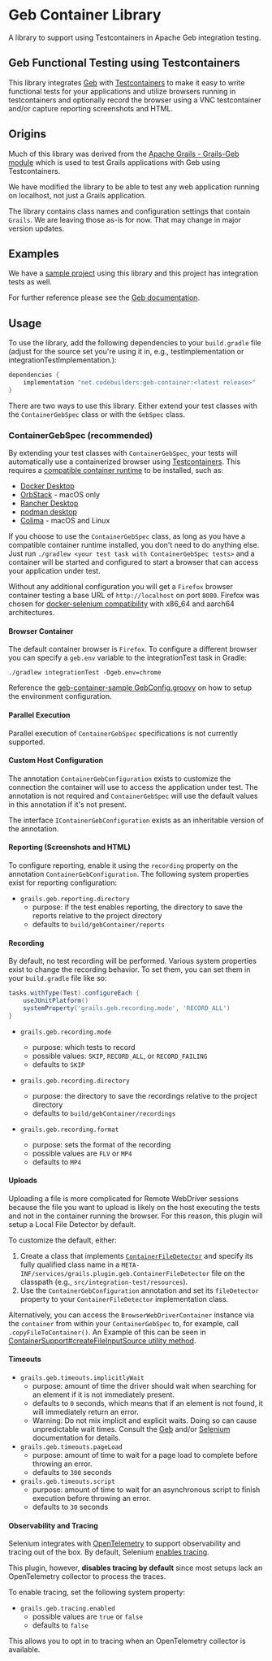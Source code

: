 <!--
SPDX-License-Identifier: Apache-2.0

Licensed under the Apache License, Version 2.0 (the "License");
you may not use this file except in compliance with the License.
You may obtain a copy of the License at

    https://www.apache.org/licenses/LICENSE-2.0

Unless required by applicable law or agreed to in writing, software
distributed under the License is distributed on an "AS IS" BASIS,
WITHOUT WARRANTIES OR CONDITIONS OF ANY KIND, either express or implied.
See the License for the specific language governing permissions and
limitations under the License.
-->

# Geb Container Library

A library to support using Testcontainers in Apache Geb integration testing.

## Geb Functional Testing using Testcontainers

This library integrates [Geb](https://groovy.apache.org/geb/) with [Testcontainers](https://testcontainers.com/) to make it easy to write functional tests for your applications and utilize browsers running in testcontainers and optionally record the browser using a VNC testcontainer and/or capture reporting screenshots and HTML.

## Origins

Much of this library was derived from the [Apache Grails - Grails-Geb module](https://github.com/apache/grails-core/tree/HEAD/grails-geb) which is used to test Grails applications with Geb using Testcontainers.

We have modified the library to be able to test any web application running on localhost, not just a Grails application.

The library contains class names and configuration settings that contain `Grails`.  We are leaving those as-is for now.  That may change in major version updates.

## Examples

We have a [sample project](https://github.com/cbmarcum/geb-container-sample) using this library and this project has integration tests as well.

For further reference please see the [Geb documentation](https://groovy.apache.org/geb/).

## Usage

To use the library, add the following dependencies to your `build.gradle` file (adjust for the source set you're using it in, e.g., testImplementation or integrationTestImplementation.):
```groovy
dependencies {
    implementation "net.codebuilders:geb-container:<latest release>"
}
```

There are two ways to use this library. Either extend your test classes with the `ContainerGebSpec` class or with the `GebSpec` class.

### ContainerGebSpec (recommended)

By extending your test classes with `ContainerGebSpec`, your tests will automatically use a containerized browser using [Testcontainers](https://java.testcontainers.org/).
This requires a [compatible container runtime](https://java.testcontainers.org/supported_docker_environment/) to be installed, such as:

- [Docker Desktop](https://www.docker.com/products/docker-desktop/)
- [OrbStack](https://orbstack.dev/) - macOS only
- [Rancher Desktop](https://rancherdesktop.io/)
- [podman desktop](https://podman-desktop.io/)
- [Colima](https://github.com/abiosoft/colima) - macOS and Linux

If you choose to use the `ContainerGebSpec` class, as long as you have a compatible container runtime installed, you don't need to do anything else.
Just run `./gradlew <your test task with ContainerGebSpec tests>` and a container will be started and configured to start a browser that can access your application under test. 

Without any additional configuration you will get a `Firefox` browser container testing a base URL of `http://localhost` on port `8080`. Firefox was chosen for [docker-selenium compatibility](https://github.com/SeleniumHQ/docker-selenium?tab=readme-ov-file#experimental-multi-arch-amd64aarch64armhf-images]) with x86_64 and aarch64 architectures.

#### Browser Container

The default container browser is `Firefox`. To configure a different browser you can specify a `geb.env` variable to the integrationTest task in Gradle:

```shell
./gradlew integrationTest -Dgeb.env=chrome
```

Reference the [geb-container-sample GebConfig.groovy](https://github.com/cbmarcum/geb-container-sample/blob/main/app/src/integration-test/resources/GebConfig.groovy) on how to setup the environment configuration.


#### Parallel Execution

Parallel execution of `ContainerGebSpec` specifications is not currently supported.

#### Custom Host Configuration

The annotation `ContainerGebConfiguration` exists to customize the connection the container will use to access the application under test.
The annotation is not required and `ContainerGebSpec` will use the default values in this annotation if it's not present.

The interface `IContainerGebConfiguration` exists as an inheritable version of the annotation.

#### Reporting (Screenshots and HTML)

To configure reporting, enable it using the `recording` property on the annotation `ContainerGebConfiguration`.  The following system properties exist for reporting configuration:

* `grails.geb.reporting.directory`
  * purpose: if the test enables reporting, the directory to save the reports relative to the project directory
  * defaults to `build/gebContainer/reports`

#### Recording

By default, no test recording will be performed.  Various system properties exist to change the recording behavior.  To set them, you can set them in your `build.gradle` file like so:

```groovy
tasks.withType(Test).configureEach {
    useJUnitPlatform()
    systemProperty('grails.geb.recording.mode', 'RECORD_ALL')
}
```

* `grails.geb.recording.mode`
  * purpose: which tests to record
  * possible values: `SKIP`, `RECORD_ALL`, or `RECORD_FAILING`
  * defaults to `SKIP`


* `grails.geb.recording.directory`
    * purpose: the directory to save the recordings relative to the project directory
    * defaults to `build/gebContainer/recordings`


* `grails.geb.recording.format`
    * purpose: sets the format of the recording
    * possible values are `FLV` or `MP4`
    * defaults to `MP4`

#### Uploads

Uploading a file is more complicated for Remote WebDriver sessions because the file you want to upload
is likely on the host executing the tests and not in the container running the browser.
For this reason, this plugin will setup a Local File Detector by default.

To customize the default, either:

1. Create a class that implements [`ContainerFileDetector`](./src/testFixtures/groovy/grails/plugin/geb/ContainerFileDetector.groovy)
   and specify its fully qualified class name in a `META-INF/services/grails.plugin.geb.ContainerFileDetector` file
   on the classpath (e.g., `src/integration-test/resources`).
2. Use the `ContainerGebConfiguration` annotation and set its `fileDetector` property to your `ContainerFileDetector` implementation class.

[//]: # (3. Call [`ServiceRegistry.setInstance&#40;&#41;`]&#40;./src/testFixtures/groovy/grails/plugin/geb/serviceloader/ServiceRegistry.groovy&#41;)
[//]: # (   in a Spock `setupSpec&#40;&#41;` method to apply your naming convention &#40;And use a `cleanupSpec&#40;&#41;` to limit this to one class&#41;.)

Alternatively, you can access the `BrowserWebDriverContainer` instance via
the `container` from within your `ContainerGebSpec` to, for example, call `.copyFileToContainer()`.
An Example of this can be seen in [ContainerSupport#createFileInputSource utility method](./src/testFixtures/groovy/grails/plugin/geb/support/ContainerSupport.groovy).

#### Timeouts

* `grails.geb.timeouts.implicitlyWait`
  * purpose: amount of time the driver should wait when searching for an element if it is not immediately present.
  * defaults to `0` seconds, which means that if an element is not found, it will immediately return an error.
  * Warning: Do not mix implicit and explicit waits. Doing so can cause unpredictable wait times.
    Consult the [Geb](https://groovy.apache.org/geb/manual/current/#implicit-assertions-waiting) 
    and/or [Selenium](https://www.selenium.dev/documentation/webdriver/waits/) documentation for details.
* `grails.geb.timeouts.pageLoad`
  * purpose: amount of time to wait for a page load to complete before throwing an error.
  * defaults to `300` seconds
* `grails.geb.timeouts.script`
  * purpose: amount of time to wait for an asynchronous script to finish execution before throwing an error.
  * defaults to `30` seconds

#### Observability and Tracing
Selenium integrates with [OpenTelemetry](https://opentelemetry.io) to support observability and tracing out of the box. By default, Selenium [enables tracing](https://www.selenium.dev/blog/2021/selenium-4-observability).

This plugin, however, **disables tracing by default** since most setups lack an OpenTelemetry collector to process the traces.

To enable tracing, set the following system property:
* `grails.geb.tracing.enabled`
  * possible values are `true` or `false`
  * defaults to `false`
  
This allows you to opt in to tracing when an OpenTelemetry collector is available.
